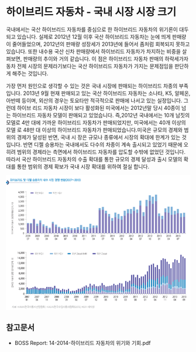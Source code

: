 # 하이브리드 자동차 - 국내 시장 시장 크기

국내에서는 국산 하이브리드 자동차를 중심으로 한 하이브리드 자동차의 위기론이 대두되고 있습니다. 실제로 2012년 12월 이후 국산 하이브리드 자동차는 눈에 띄게 판매량이 줄어들었으며, 2012년의 판매량 성장세가 2013년에 들어서 좀처럼 회복되지 못하고 있습니다. 또한 내수용 국산 신차 판매량에서 하이브리드 자동차가 차지하는 비중을 살펴보면, 판매량의 추이와 거의 같습니다. 이 점은 하이브리드 자동차 판매의 하락세가자동차 전체 시장의 문제라기보다는 국산 하이브리드 자동차가 가지는 문제점임을 판단하게 해주는 것입니다.

가장 먼저 원인으로 생각할 수 있는 것은 국내 시장에 판매되는 하이브리드 차종의 부족입니다. 2013년 9월 현재 판매되고 있는 국산 하이브리드 자동차는 소나타, K5, 알페온, 아반떼 등이며, 외산의 경우는 토요타만 적극적으로 판매에 나서고 있는 실정입니다. 그런데 하이브
리드 자동차 시장이 보다 활성화된 미국에서는 2012년말 당시 40종이 넘는 하이브리드 자동차 모델이 판매되고 있었습니다. 즉,2012년 국내에서는 10개 남짓의 모델로 4만 대에 가까운 하이브리드 자동차가 판매되었지만, 미국에서는 40개 이상의 모델
로 48만 대 이상의 하이브리드 자동차가 판매되었습니다.미국은 규모의 경제와 범위의 경제가 달성된 반면, 국내 시
장은 규모나 종류에서 시장의 확대에 한계가 있는 것입니다. 반면 디젤 승용차는 국내에서도 다수의 차종이 계속 출시되고 있었기 때문에 오히려 범위의 경제라는 측면에서 하이브리드 자동차를 압도할 수밖에 없었던 것입니다. 따라서 국산 하이브리드 자동차의 수출 확대를 통한 규모의 경제 달성과 출시 모델의 확대를 통한 범위의 경제 확보가 국내 시장 확대를 위하여 절실 합니다.


![하이브리드_및_디젤승용차_경쟁현황](./images/하이브리드자동차_Q12_2_1.PNG)


## 참고문서
- BOSS Report: 14-2014-하이브리드 자동차의 위기와 기회.pdf
